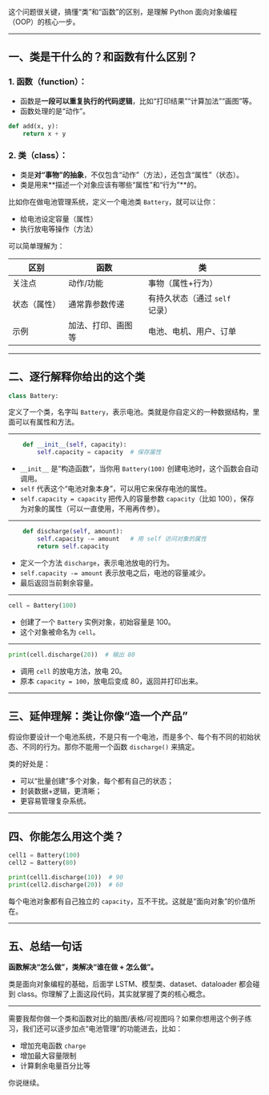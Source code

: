 这个问题很关键，搞懂“类”和“函数”的区别，是理解 Python 面向对象编程（OOP）的核心一步。

---

## 一、类是干什么的？和函数有什么区别？

### 1. 函数（function）：

* 函数是**一段可以重复执行的代码逻辑**，比如“打印结果”“计算加法”“画图”等。
* 函数处理的是“动作”。

```python
def add(x, y):
    return x + y
```

### 2. 类（class）：

* 类是**对“事物”的抽象**，不仅包含“动作”（方法），还包含“属性”（状态）。
* 类是用来**描述一个对象应该有哪些“属性”和“行为”**的。

比如你在做电池管理系统，定义一个电池类 `Battery`，就可以让你：

* 给电池设定容量（属性）
* 执行放电等操作（方法）

可以简单理解为：

| 区别     | 函数        | 类                   |
| ------ | --------- | ------------------- |
| 关注点    | 动作/功能     | 事物（属性+行为）           |
| 状态（属性） | 通常靠参数传递   | 有持久状态（通过 `self` 记录） |
| 示例     | 加法、打印、画图等 | 电池、电机、用户、订单         |

---

## 二、逐行解释你给出的这个类

```python
class Battery:
```

定义了一个类，名字叫 `Battery`，表示电池。类就是你自定义的一种数据结构，里面可以有属性和方法。

---

```python
    def __init__(self, capacity):
        self.capacity = capacity  # 保存属性
```

* `__init__` 是“构造函数”，当你用 `Battery(100)` 创建电池时，这个函数会自动调用。
* `self` 代表这个“电池对象本身”，可以用它来保存电池的属性。
* `self.capacity = capacity` 把传入的容量参数 `capacity`（比如 100），保存为对象的属性（可以一直使用，不用再传参）。

---

```python
    def discharge(self, amount):
        self.capacity -= amount   # 用 self 访问对象的属性
        return self.capacity
```

* 定义一个方法 `discharge`，表示电池放电的行为。
* `self.capacity -= amount` 表示放电之后，电池的容量减少。
* 最后返回当前剩余容量。

---

```python
cell = Battery(100)
```

* 创建了一个 `Battery` 实例对象，初始容量是 100。
* 这个对象被命名为 `cell`。

---

```python
print(cell.discharge(20))  # 输出 80
```

* 调用 `cell` 的放电方法，放电 20。
* 原本 `capacity = 100`，放电后变成 80，返回并打印出来。

---

## 三、延伸理解：类让你像“造一个产品”

假设你要设计一个电池系统，不是只有一个电池，而是多个、每个有不同的初始状态、不同的行为。那你不能用一个函数 `discharge()` 来搞定。

类的好处是：

* 可以“批量创建”多个对象，每个都有自己的状态；
* 封装数据+逻辑，更清晰；
* 更容易管理复杂系统。

---

## 四、你能怎么用这个类？

```python
cell1 = Battery(100)
cell2 = Battery(80)

print(cell1.discharge(10))  # 90
print(cell2.discharge(20))  # 60
```

每个电池对象都有自己独立的 `capacity`，互不干扰。这就是“面向对象”的价值所在。

---

## 五、总结一句话

**函数解决“怎么做”，类解决“谁在做 + 怎么做”。**

类是面向对象编程的基础，后面学 LSTM、模型类、dataset、dataloader 都会碰到 class。你理解了上面这段代码，其实就掌握了类的核心概念。

---

需要我帮你做一个类和函数对比的脑图/表格/可视图吗？如果你想用这个例子练习，我们还可以逐步加点“电池管理”的功能进去，比如：

* 增加充电函数 `charge`
* 增加最大容量限制
* 计算剩余电量百分比等

你说继续。

